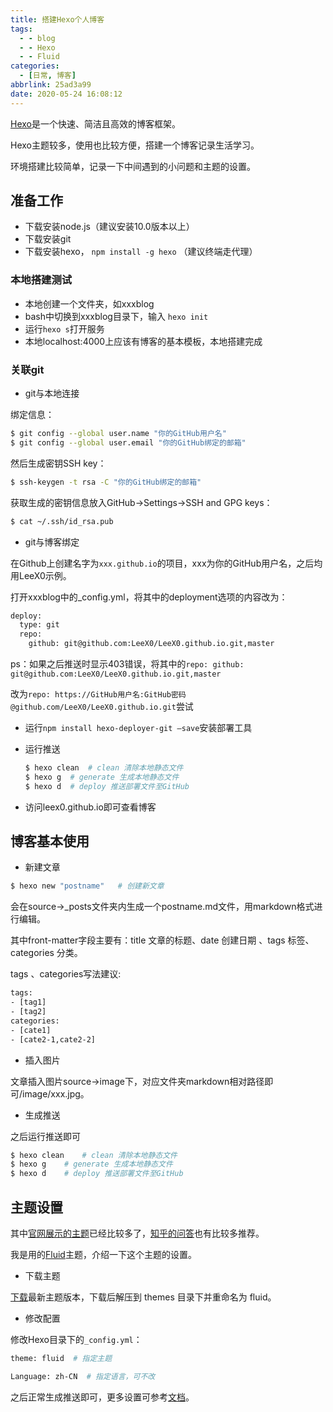 ```yaml
---
title: 搭建Hexo个人博客
tags:
  - - blog
  - - Hexo
  - - Fluid
categories:
  - [日常, 博客]
abbrlink: 25ad3a99
date: 2020-05-24 16:08:12
---
```


[Hexo](https://hexo.io/zh-cn/)是一个快速、简洁且高效的博客框架。

Hexo主题较多，使用也比较方便，搭建一个博客记录生活学习。

环境搭建比较简单，记录一下中间遇到的小问题和主题的设置。

## 准备工作

- 下载安装node.js（建议安装10.0版本以上）
- 下载安装git
- 下载安装hexo， `npm install -g hexo` （建议终端走代理）

### 本地搭建测试

- 本地创建一个文件夹，如xxxblog
- bash中切换到xxxblog目录下，输入 `hexo init`
- 运行`hexo s`打开服务
- 本地localhost:4000上应该有博客的基本模板，本地搭建完成

### 关联git

- git与本地连接

绑定信息：

```bash
$ git config --global user.name "你的GitHub用户名"
$ git config --global user.email "你的GitHub绑定的邮箱"
```

然后生成密钥SSH key：

```bash
$ ssh-keygen -t rsa -C "你的GitHub绑定的邮箱"
```

获取生成的密钥信息放入GitHub->Settings->SSH and GPG keys：

```bash
$ cat ~/.ssh/id_rsa.pub
```

- git与博客绑定

在Github上创建名字为`xxx.github.io`的项目，xxx为你的GitHub用户名，之后均用LeeX0示例。

打开xxxblog中的_config.yml，将其中的deployment选项的内容改为：

```xml
deploy:
  type: git
  repo: 
    github: git@github.com:LeeX0/LeeX0.github.io.git,master
```

ps：如果之后推送时显示403错误，将其中的`repo: github: git@github.com:LeeX0/LeeX0.github.io.git,master`

改为`repo: https://GitHub用户名:GitHub密码@github.com/LeeX0/LeeX0.github.io.git`尝试

- 运行`npm install hexo-deployer-git –save`安装部署工具

- 运行推送

  ```bash
  $ hexo clean	# clean 清除本地静态文件
  $ hexo g	# generate 生成本地静态文件
  $ hexo d	# deploy 推送部署文件至GitHub
  ```

- 访问leex0.github.io即可查看博客



## 博客基本使用

- 新建文章

```bash
$ hexo new "postname"	# 创建新文章
```

会在source->_posts文件夹内生成一个postname.md文件，用markdown格式进行编辑。

其中front-matter字段主要有：title 文章的标题、date 创建日期 、tags 标签、categories 分类。

tags 、categories写法建议:

```xml
tags: 
- [tag1]
- [tag2]
categories:
- [cate1]
- [cate2-1,cate2-2]
```

- 插入图片

文章插入图片source->image下，对应文件夹markdown相对路径即可/image/xxx.jpg。

- 生成推送

之后运行推送即可

```bash
$ hexo clean	# clean 清除本地静态文件
$ hexo g	# generate 生成本地静态文件
$ hexo d	# deploy 推送部署文件至GitHub
```



## 主题设置

其中[官网展示的主题](https://hexo.io/themes/)已经比较多了，[知乎的问答](https://www.zhihu.com/question/24422335)也有比较多推荐。

我是用的[Fluid](https://github.com/fluid-dev/hexo-theme-fluid)主题，介绍一下这个主题的设置。

- 下载主题

[下载](https://github.com/fluid-dev/hexo-theme-fluid/archive/v1.8.0.zip)最新主题版本，下载后解压到 themes 目录下并重命名为 fluid。

- 修改配置

修改Hexo目录下的`_config.yml`：

```bash
theme: fluid  # 指定主题

Language: zh-CN  # 指定语言，可不改
```

之后正常生成推送即可，更多设置可参考[文档](https://github.com/fluid-dev/hexo-theme-fluid)。
